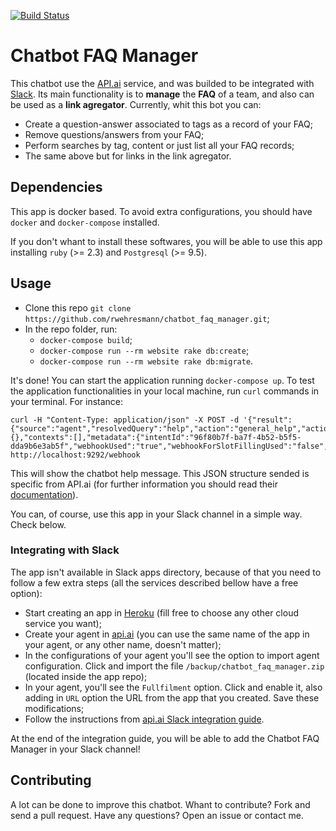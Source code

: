 [![Build Status](https://travis-ci.org/rwehresmann/chatbot_faq_manager.svg?branch=master)](https://travis-ci.org/rwehresmann/chatbot_faq_manager)

# Chatbot FAQ Manager

This chatbot use the [API.ai](https://api.ai/) service, and was builded to be integrated with [Slack](https://slack.com/). Its main functionality is to **manage** the **FAQ** of a team, and also can be used as a **link agregator**. Currently, whit this bot you can:

  * Create a question-answer associated to tags as a record of your FAQ;
  * Remove questions/answers from your FAQ;
  * Perform searches by tag, content or just list all your FAQ records;
  * The same above but for links in the link agregator.

## Dependencies

This app is docker based. To avoid extra configurations, you should have `docker` and `docker-compose` installed. 

If you don't whant to install these softwares, you will be able to use this app installing `ruby` (>= 2.3) and `Postgresql` (>= 9.5).

## Usage

  * Clone this repo `git clone https://github.com/rwehresmann/chatbot_faq_manager.git`;
  * In the repo folder, run: 
    * `docker-compose build`;
    * `docker-compose run --rm website rake db:create`;
    * `docker-compose run --rm website rake db:migrate`.
  
It's done! You can start the application running `docker-compose up`. To test the application functionalities in your local machine, run `curl` commands in your terminal. For instance:

```
curl -H "Content-Type: application/json" -X POST -d '{"result":{"source":"agent","resolvedQuery":"help","action":"general_help","actionIncomplete":false,"parameters":{},"contexts":[],"metadata":{"intentId":"96f80b7f-ba7f-4b52-b5f5-dda9b6e3ab5f","webhookUsed":"true","webhookForSlotFillingUsed":"false","webhookResponseTime":18,"intentName":"general_help"}}}' http://localhost:9292/webhook
```

This will show the chatbot help message. This JSON structure sended is specific from API.ai (for further information you should read their [documentation](https://docs.api.ai/docs/)).

You can, of course, use this app in your Slack channel in a simple way. Check below.

### Integrating with Slack

The app isn't available in Slack apps directory, because of that you need to follow a few extra steps (all the services described bellow have a free option): 

  * Start creating an app in [Heroku](https://id.heroku.com/login) (fill free to choose any other cloud service you want);
  * Create your agent in [api.ai](https://console.api.ai/api-client/#/login) (you can use the same name of the app in your agent, or any other name, doesn't matter);
  * In the configurations of your agent you'll see the option to import agent configuration. Click and import the file  `/backup/chatbot_faq_manager.zip` (located inside the app repo);
  * In your agent, you'll see the `Fullfilment` option. Click and enable it, also adding in `URL` option the URL from the app that you created. Save these modifications;
  * Follow the instructions from [api.ai Slack integration guide](https://docs.api.ai/docs/slack-integration).

At the end of the integration guide, you will be able to add the Chatbot FAQ Manager in your Slack channel!

## Contributing

A lot can be done to improve this chatbot. Whant to contribute? Fork and send a pull request. Have any questions? Open an issue or contact me.
